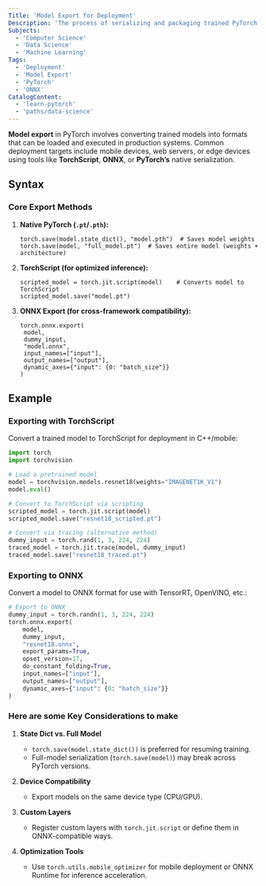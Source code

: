 ```yaml
---
Title: 'Model Export for Deployment'  
Description: 'The process of serializing and packaging trained PyTorch models for use in production environments, enabling inference outside of training workflows.'  
Subjects:  
  - 'Computer Science'
  - 'Data Science'  
  - 'Machine Learning'  
Tags:  
  - 'Deployment'  
  - 'Model Export'  
  - 'PyTorch'  
  - 'ONNX'  
CatalogContent:  
  - 'learn-pytorch'  
  - 'paths/data-science'  
---
```


**Model export** in PyTorch involves converting trained models into formats that can be loaded and executed in production systems. Common deployment targets include mobile devices, web servers, or edge devices using tools like **TorchScript**, **ONNX**, or **PyTorch’s** native serialization.

## Syntax

### Core Export Methods

1. **Native PyTorch (`.pt`/`.pth`):**

   ```pseudo  
   torch.save(model.state_dict(), "model.pth")  # Saves model weights  
   torch.save(model, "full_model.pt")  # Saves entire model (weights + architecture)  
   ```  

2. **TorchScript (for optimized inference):**  

   ```pseudo  
   scripted_model = torch.jit.script(model)    # Converts model to TorchScript  
   scripted_model.save("model.pt")  
   ```  

3. **ONNX Export (for cross-framework compatibility):**
  
   ```pseudo  
   torch.onnx.export(  
    model,  
    dummy_input,  
    "model.onnx",  
    input_names=["input"],  
    output_names=["output"],  
    dynamic_axes={"input": {0: "batch_size"}}  
   )  
   ```  

## Example  

### Exporting with TorchScript

Convert a trained model to TorchScript for deployment in C++/mobile:

```python
import torch  
import torchvision  

# Load a pretrained model  
model = torchvision.models.resnet18(weights="IMAGENET1K_V1")  
model.eval()  

# Convert to TorchScript via scripting  
scripted_model = torch.jit.script(model)  
scripted_model.save("resnet18_scripted.pt")  

# Convert via tracing (alternative method)  
dummy_input = torch.rand(1, 3, 224, 224)  
traced_model = torch.jit.trace(model, dummy_input)  
traced_model.save("resnet18_traced.pt")  
```

### Exporting to ONNX

Convert a model to ONNX format for use with TensorRT, OpenVINO, etc.:

```python  
# Export to ONNX  
dummy_input = torch.randn(1, 3, 224, 224)  
torch.onnx.export(  
    model,  
    dummy_input,  
    "resnet18.onnx",  
    export_params=True,  
    opset_version=17,  
    do_constant_folding=True,  
    input_names=["input"],  
    output_names=["output"],  
    dynamic_axes={"input": {0: "batch_size"}}  
)  
```  

### Here are some Key Considerations to make  

1. **State Dict vs. Full Model**  
   - `torch.save(model.state_dict())` is preferred for resuming training.  
   - Full-model serialization (`torch.save(model)`) may break across PyTorch versions.  

2. **Device Compatibility**  
   - Export models on the same device type (CPU/GPU).  

3. **Custom Layers**  
   - Register custom layers with `torch.jit.script` or define them in ONNX-compatible ways.  

4. **Optimization Tools**  
   - Use `torch.utils.mobile_optimizer` for mobile deployment or ONNX Runtime for inference acceleration.  
